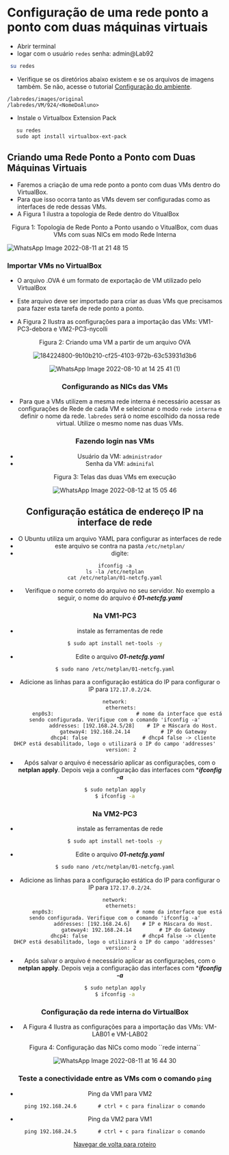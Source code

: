 
# Configuração de uma rede ponto a ponto com duas máquinas virtuais

* Abrir terminal
* logar com o usuário ``redes`` senha: admin@Lab92
```bash
 su redes
```

* Verifique se os diretórios abaixo existem e se os arquivos de imagens também. Se não, acesse o tutorial [Configuração do ambiente]([https://github.com/martanascimento1/Projeto-redes-bimestre2/blob/95c398380f36e4ffdb142c7c6a5f60bf2d08fe10/Configura%C3%A7%C3%A3o%20do%20ambiente.md]).

```
/labredes/images/original
/labredes/VM/924/<NomeDoAluno>
```

* Instale o Virtualbox Extension Pack

```
   su redes
   sudo apt install virtualbox-ext-pack
```

## Criando uma Rede Ponto a Ponto com Duas Máquinas Virtuais

* Faremos a criação de uma rede ponto a ponto com duas VMs dentro do VirtualBox.
* Para que isso ocorra tanto as VMs devem ser configuradas como as interfaces de rede dessas VMs.
* A Figura 1 ilustra a topologia de Rede dentro do VitualBox

<p><center> Figura 1: Topologia de Rede Ponto a Ponto usando o VitualBox, com duas VMs com suas NICs em modo Rede Interna</center></p>   
   
![WhatsApp Image 2022-08-11 at 21 48 15](https://user-images.githubusercontent.com/103062733/184265422-9f463f31-e8a4-4bfb-bdac-46bc2065d7a6.jpeg)

### Importar VMs no VirtualBox

* O arquivo .OVA é um formato de exportação de VM utilizado pelo VirtualBox
* Este arquivo deve ser importado para criar as duas VMs que precisamos para fazer esta tarefa de rede ponto a ponto.

* A Figura 2 Ilustra as configurações para a importação das VMs: VM1-PC3-debora e VM2-PC3-nycolli
<p><center>Figura 2: Criando uma VM a partir de um arquivo OVA
 
![184224800-9b10b210-cf25-4103-972b-63c53931d3b6](https://user-images.githubusercontent.com/103062733/184265457-9db87a39-4c37-44e4-8360-29a05729490c.jpeg)



![WhatsApp Image 2022-08-10 at 14 25 41 (1)](https://user-images.githubusercontent.com/103062733/186414508-42870a63-d357-47ff-8731-b8e6fd1263c9.png)

### Configurando as NICs das VMs

* Para que a VMs utilizem a mesma rede interna é necessário acessar as configurações de Rede de cada VM e selecionar o modo ``rede interna`` e definir o nome da rede. ``labredes`` será o nome escolhido da nossa rede virtual. Utilize o mesmo nome nas duas VMs.


### Fazendo login nas VMs

* Usuário da VM: ``administrador``
* Senha da VM: ``adminifal``

<p><center> Figura 3: Telas das duas VMs em execução</center></p>   
 
![WhatsApp Image 2022-08-12 at 15 05 46](https://user-images.githubusercontent.com/103062733/184417765-6ff59e16-19c1-496b-91e3-1a5a600e74f1.jpeg)


## Configuração estática de endereço IP na interface de rede 

* O Ubuntu utiliza um arquivo YAML para configurar as interfaces de rede
* este arquivo se contra na pasta ``/etc/netplan/``
* digite: 

```shell
ifconfig -a
ls -la /etc/netplan
cat /etc/netplan/01-netcfg.yaml
```
* Verifique o nome correto do arquivo no seu servidor. No exemplo a seguir, o nome do arquivo é ***01-netcfg.yaml***


### Na VM1-PC3

* instale as ferramentas de rede

```bash
$ sudo apt install net-tools -y
```
*  Edite o arquivo  ***01-netcfg.yaml*** 

```bash
$ sudo nano /etc/netplan/01-netcfg.yaml
```
*  Adicione as linhas para a configuração estática do IP para configurar o IP para ``172.17.0.2/24``. 
```
network:
    ethernets:
        enp0s3:                           # nome da interface que está sendo configurada. Verifique com o comando 'ifconfig -a'
            addresses: [192.168.24.5/28]    # IP e Máscara do Host.
            gateway4: 192.168.24.14          # IP do Gateway
            dhcp4: false                  # dhcp4 false -> cliente DHCP está desabilitado, logo o utilizará o IP do campo 'addresses'
    version: 2
```
*  Após salvar o arquivo é necessário aplicar as configurações, com o **netplan apply**. Depois veja a configuração das interfaces com ****ifconfig -a***

```bash
$ sudo netplan apply
$ ifconfig -a
```

### Na VM2-PC3

* instale as ferramentas de rede

```bash
$ sudo apt install net-tools -y
```
*  Edite o arquivo  ***01-netcfg.yaml*** 

```bash
$ sudo nano /etc/netplan/01-netcfg.yaml
```
*  Adicione as linhas para a configuração estática do IP para configurar o IP para ``172.17.0.2/24``.

```
network:
    ethernets:
        enp0s3:                           # nome da interface que está sendo configurada. Verifique com o comando 'ifconfig -a'
            addresses: [192.168.24.6]    # IP e Máscara do Host.
            gateway4: 192.168.24.14         # IP do Gateway
            dhcp4: false                  # dhcp4 false -> cliente DHCP está desabilitado, logo o utilizará o IP do campo 'addresses'
    version: 2
```
*  Após salvar o arquivo é necessário aplicar as configurações, com o **netplan apply**. Depois veja a configuração das interfaces com ****ifconfig -a***

```bash
$ sudo netplan apply
$ ifconfig -a
```
### Configuração da rede interna do VirtualBox

* A Figura 4 Ilustra as configurações para a importação das VMs: VM-LAB01 e VM-LAB02

<p><center> Figura 4: Configuração das NICs como modo ``rede interna``</center></p>   
   
![WhatsApp Image 2022-08-11 at 16 44 30](https://user-images.githubusercontent.com/103062733/184226195-b11c91fe-b720-408c-ade4-cfdfb8891d36.jpeg)

### Teste a conectividade entre as VMs com o comando ``ping``

   * Ping da VM1 para VM2

```shell
ping 192.168.24.6       # ctrl + c para finalizar o comando
```
   * Ping da VM2 para VM1

```shell
ping 192.168.24.5       # ctrl + c para finalizar o comando
```

[Navegar de volta para roteiro](https://github.com/martanascimento1/Projeto-redes-bimestre2/blob/372cbc216c101e3220fb88247424560dca27a668/README.md)
